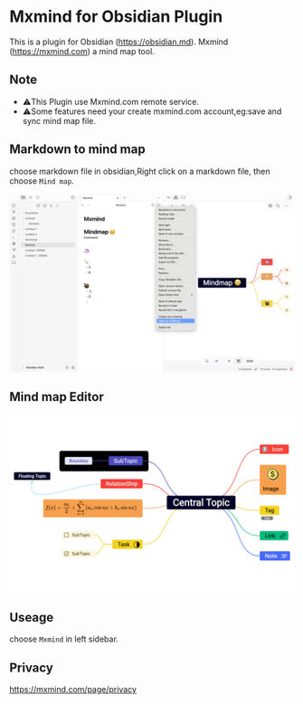 # Mxmind for Obsidian  Plugin

This is a plugin for Obsidian (https://obsidian.md).
Mxmind (https://mxmind.com) a mind map tool.


## Note
  - ⚠️This Plugin use Mxmind.com remote service.
  - ⚠️Some features need your create mxmind.com account,eg:save and sync mind map file.

## Markdown to mind map

choose markdown file in obsidian,Right click on a markdown file, then choose `Mind map`.

![screenshot](https://github.com/webceoboy/mxmind-obsidian/blob/main/static/screenshot1.png?raw=true)

## Mind map Editor

![screenshot](https://github.com/webceoboy/mxmind-obsidian/blob/main/static/screenshot2.png?raw=true)

##  Useage

choose `Mxmind` in left sidebar.

## Privacy
https://mxmind.com/page/privacy


